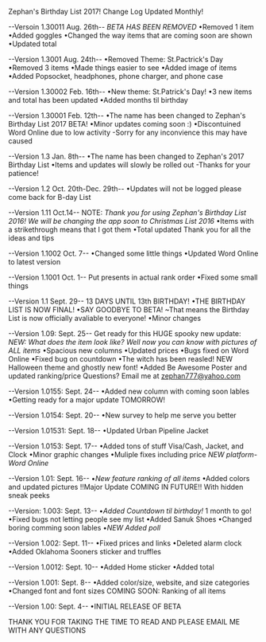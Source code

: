 Zephan's Birthday List 2017! Change Log 
Updated Monthly!

--Versoin 1.30011 Aug. 26th--
*BETA HAS BEEN REMOVED*
•Removed 1 item
•Added goggles
•Changed the way items that are coming soon are shown
•Updated total

--Version 1.3001 Aug. 24th--
•Removed Theme: St.Pactrick's Day
•Removed 3 items
•Made things easier to see
•Added image of items
•Added Popsocket, headphones, phone charger, and phone case

--Version 1.30002 Feb. 16th--
•New theme: St.Patrick's Day!
•3 new items and total has been updated
•Added months til birthday

--Version 1.30001 Feb. 12th--
•The name has been changed to Zephan's Birthday List 2017 BETA!
•Minor updates coming soon :)
•Discontuined Word Online due to low activity
-Sorry for any inconvience this may have caused

--Version 1.3 Jan. 8th--
•The name has been changed to Zephan's 2017 Birthday List
•Items and updates will slowly be rolled out
-Thanks for your patience!

--Version 1.2 Oct. 20th-Dec. 29th--
•Updates will not be logged please come back for B-day List

--Version 1.11 Oct.14--
NOTE: *Thank you for using Zephan's Birthday List 2016!
We will be changing the app soon to Christmas List 2016*
•Items with a strikethrough means that I got them
•Total updated
Thank you for all the ideas and tips

--Version 1.1002 Oct. 7--
•Changed some little things
•Updated Word Online to latest version

--Version 1.1001 Oct. 1--
Put presents in actual rank order
•Fixed some small things

--Version 1.1 Sept. 29--
13 DAYS UNTIL 13th BIRTHDAY!
•THE BIRTHDAY LIST IS NOW FINAL!
•SAY GOODBYE TO BETA!
~That means the Birthday List is now officially avaliable to everyone!
•Minor changes

--Version 1.09: Sept. 25--
Get ready for this HUGE spooky new update:
*NEW: What does the item look like? Well now you can know with pictures of ALL items*
•Spacious new columns
•Updated prices
•Bugs fixed on Word Online
•Fixed bug on countdown
•The witch has been reasled! NEW Halloween theme and ghostly new font!
•Added Be Awesome Poster and updated ranking/price
Questions? Email me at zephan777@yahoo.com

--Version 1.0155: Sept. 24--
•Added new column with coming soon lables
•Getting ready for a major update TOMORROW!

--Version 1.0154: Sept. 20--
•New survey to help me serve you better

--Version 1.01531: Sept. 18--
•Updated Urban Pipeline Jacket

--Version 1.0153: Sept. 17--
•Added tons of stuff Visa/Cash, Jacket, and Clock
•Minor graphic changes
•Muliple fixes including price
*NEW platform- Word Online*

--Version 1.01: Sept. 16--
 •*New feature ranking of all items*
 •Added colors and updated pictures
 !!Major Update COMING IN FUTURE!! With hidden sneak peeks

--Version: 1.003: Sept. 13--
•*Added Countdown til birthday!* 1 month to go!
•Fixed bugs not letting people see my list
•Added Sanuk Shoes
•Changed boring comming soon lables
•*NEW Added poll*


--Version 1.002: Sept. 11--
•Fixed prices and links
•Deleted alarm clock
•Added Oklahoma Sooners sticker and truffles

--Version 1.0012: Sept. 10--
•Added Home sticker
•Added total

--Version 1.001: Sept. 8--
•Added color/size, website, and size categories
•Changed font and font sizes
COMING SOON: Ranking of all items

--Version 1.00: Sept. 4--
•INITIAL RELEASE OF BETA

THANK YOU FOR TAKING THE TIME TO READ AND PLEASE EMAIL ME WITH ANY QUESTIONS
